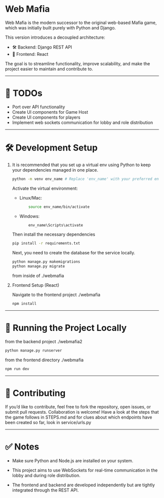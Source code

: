 # Web Mafia
Web Mafia is the modern successor to the original web-based Mafia game, which was initially built purely with Python and Django.

This version introduces a decoupled architecture:

- 🛠️ Backend: Django REST API
- 🎨 Frontend: React

The goal is to streamline functionality, improve scalability, and make the project easier to maintain and contribute to.

---

# 🚀 TODOs
- Port over API functionality
- Create UI components for Game Host
- Create UI components for players
- Implement web sockets communication for lobby and role distribution

---

# 🛠️ Development Setup
1. It is recommended that you set up a virtual env using Python to keep your dependencies managed in one place.
    ```bash
    python -m venv env_name # Replace 'env_name' with your preferred environment name
    ```

    Activate the virtual environment:
    - Linux/Mac:
        ``` bash
            source env_name/bin/activate
        ```
    - Windows:
        ``` bash
            env_name\Scripts\activate
        ```


    Then install the necessary dependencies 
    ``` bash 
    pip install -r requirements.txt
    ```

    Next, you need to create the database for the service locally. 
    ``` bash
    python manage.py makemigrations
    python manage.py migrate
    ```
    from inside of ./webmafia

2. Frontend Setup (React)

    Navigate to the frontend project ./webmafia
    ``` bash
    npm install
    ``` 
---

# 🏃 Running the Project Locally
from the backend project ./webmafia2
``` bash
python manage.py runserver
```

from the frontend directory ./webmafia
``` bash
npm run dev
```

---
# 🤝 Contributing
If you’d like to contribute, feel free to fork the repository, open issues, or submit pull requests. Collaboration is welcome!
Have a look at the steps that the game follows in STEPS.md and for clues about which endpoints have been created so far, look in service/urls.py

---
# ✅ Notes
- Make sure Python and Node.js are installed on your system.

- This project aims to use WebSockets for real-time communication in the lobby and during role distribution.

- The frontend and backend are developed independently but are tightly integrated through the REST API.